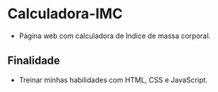 # Calculadora-IMC
* Página web com calculadora de Indice de massa corporal.
## Finalidade
* Treinar minhas habilidades com HTML, CSS e JavaScript.
